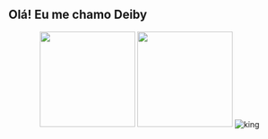 ## Olá! Eu me chamo Deiby
<div style="display: inline_block tot: 2" align="center ">
  <img height="170em" src="https://github-readme-stats.vercel.app/api?username=MisterKingbad&show_icons=true&theme=tokyonight&include_all_commits=true"/>
  <img left='4px' height="170em" src="https://github-readme-stats.vercel.app/api/top-langs/?username=MisterKingbad&layout=compact&theme=tokyonight&include_all_commits=true"/>
  <img button='4px' align="center" src="https://github-readme-streak-stats.herokuapp.com/?user=MisterKingbad&theme=radical&include_all_commits=true" alt="king" />
</div>
